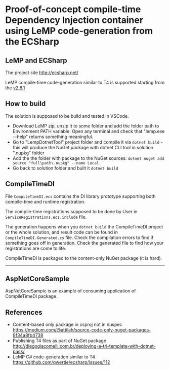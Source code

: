 # Proof-of-concept compile-time Dependency Injection container using LeMP code-generation from the ECSharp

## LeMP and ECSharp

The project site http://ecsharp.net/

LeMP compile-time code-generation similar to T4 is supported starting from the [v2.8.1](https://github.com/qwertie/ecsharp/releases/tag/v2.8.1)


## How to build

The solution is supposed to be build and tested in VSCode.

- Download LeMP zip, unzip it to some folder and add the folder path to Environment PATH variable. Open any terminal and check that "lemp.exe --help" returns something meaningful.
- Go to "LempDotnetTool" project folder and compile it via `dotnet build` - this will produce the NuGet package with dotnet CLI tool in solution ".nupkg" folder
- Add the the folder with package to the NuGet sources: `dotnet nuget add source "full\path\.nupkg" --name Local`
- Go back to solution folder and built it `dotnet build`

## CompileTimeDI

File `CompileTimeDI.ecs` contains the DI library prototype supporting both compile-time and runtime registration. 

The compile-time registrations supposed to be done by User in `ServiceRegistrations.ecs.include` file.

The generation happens when you `dotnet build` the CompileTimeDI project or the whole solution, and result code can be found in `CompileTimeDI.Generated.cs` file. Check the compilation errors to find if something goes off in generation. Check the generated file to find how your registrations are come to life.

CompileTimeDI is packaged to the content-only NuGet package (it is hard).
****
## AspNetCoreSample

AspNetCoreSample is an example of consuming application of CompileTimeDI package.

## References

- Content-based only package in csproj not in nuspec https://medium.com/@attilah/source-code-only-nuget-packages-8f34a8fb4738
- Publishing T4 files as part of NuGet package http://diegogiacomelli.com.br/deploying-a-t4-template-with-dotnet-pack/
- LeMP C# code-generation similar to T4 https://github.com/qwertie/ecsharp/issues/112